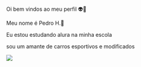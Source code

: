 Oi bem vindos ao meu perfil 👽🚜

Meu nome é Pedro H.🌇

Eu estou estudando alura na minha escola 


sou um amante de carros esportivos e modificados

![](https://media1.tenor.com/m/d8KdPPFSD48AAAAC/pfp2.gif)




